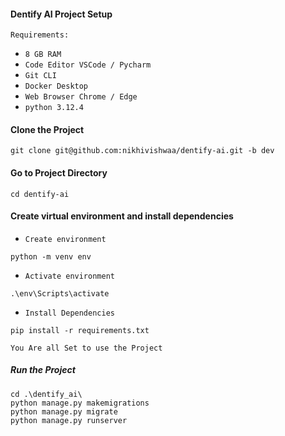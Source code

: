 #### Dentify AI Project Setup
`Requirements:`<br>
- `8 GB RAM`<br>
- `Code Editor VSCode / Pycharm`<br>
- `Git CLI`<br>
- `Docker Desktop`<br>
- `Web Browser Chrome / Edge`<br>
- `python 3.12.4`<br>
  
#### Clone the Project
```
git clone git@github.com:nikhivishwaa/dentify-ai.git -b dev
```

#### Go to Project Directory
```
cd dentify-ai
```

#### Create virtual environment and install dependencies
- `Create environment`<br>
```
python -m venv env
```

- `Activate environment`<br>
```
.\env\Scripts\activate
```

- `Install Dependencies`<br>
```
pip install -r requirements.txt
```

`You Are all Set to use the Project`<br>


##### Run the Project
```
cd .\dentify_ai\
python manage.py makemigrations
python manage.py migrate
python manage.py runserver
```

